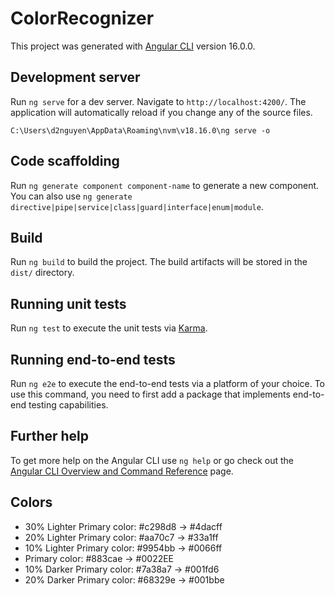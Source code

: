 # ColorRecognizer

This project was generated with [Angular CLI](https://github.com/angular/angular-cli) version 16.0.0.

## Development server

Run `ng serve` for a dev server. Navigate to `http://localhost:4200/`. The application will automatically reload if you change any of the source files.

```
C:\Users\d2nguyen\AppData\Roaming\nvm\v18.16.0\ng serve -o
```

## Code scaffolding

Run `ng generate component component-name` to generate a new component. You can also use `ng generate directive|pipe|service|class|guard|interface|enum|module`.

## Build

Run `ng build` to build the project. The build artifacts will be stored in the `dist/` directory.

## Running unit tests

Run `ng test` to execute the unit tests via [Karma](https://karma-runner.github.io).

## Running end-to-end tests

Run `ng e2e` to execute the end-to-end tests via a platform of your choice. To use this command, you need to first add a package that implements end-to-end testing capabilities.

## Further help

To get more help on the Angular CLI use `ng help` or go check out the [Angular CLI Overview and Command Reference](https://angular.io/cli) page.

## Colors

- 30% Lighter Primary color: #c298d8 -> #4dacff
- 20% Lighter Primary color: #aa70c7 -> #33a1ff
- 10% Lighter Primary color: #9954bb -> #0066ff
- Primary color: #883cae -> #0022EE
- 10% Darker Primary color: #7a38a7 -> #001fd6
- 20% Darker Primary color: #68329e -> #001bbe
